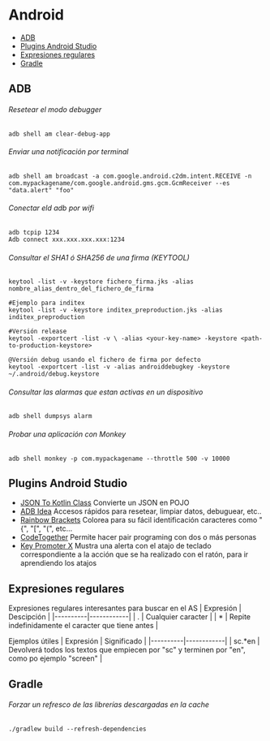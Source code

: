 
# Android

* [ADB](#adb)
* [Plugins Android Studio](#plugins)
* [Expresiones regulares](#regex)
* [Gradle](#gradle)

## <a name="adb">ADB</a>

###### Resetear el modo debugger
```console
adb shell am clear-debug-app
```

###### Enviar una notificación por terminal
```console
adb shell am broadcast -a com.google.android.c2dm.intent.RECEIVE -n com.mypackagename/com.google.android.gms.gcm.GcmReceiver --es "data.alert" "foo"

```

###### Conectar eld adb por wifi
```console
adb tcpip 1234
Adb connect xxx.xxx.xxx.xxx:1234
```

###### Consultar el SHA1 ó SHA256 de una firma (KEYTOOL)
```console
keytool -list -v -keystore fichero_firma.jks -alias nombre_alias_dentro_del_fichero_de_firma

#Ejemplo para inditex
keytool -list -v -keystore inditex_preproduction.jks -alias inditex_preproduction

#Versión release
keytool -exportcert -list -v \ -alias <your-key-name> -keystore <path-to-production-keystore>

@Versión debug usando el fichero de firma por defecto
keytool -exportcert -list -v -alias androiddebugkey -keystore ~/.android/debug.keystore
```
###### Consultar las alarmas que estan activas en un dispositivo
```console
adb shell dumpsys alarm
```

###### Probar una aplicación con Monkey
```console
adb shell monkey -p com.mypackagename --throttle 500 -v 10000
```

## <a name="plugins">Plugins Android Studio</a>
* [JSON To Kotlin Class](https://plugins.jetbrains.com/plugin/9960-json-to-kotlin-class-jsontokotlinclass-) Convierte un JSON en POJO
* [ADB Idea](https://plugins.jetbrains.com/plugin/7380-adb-idea) Accesos rápidos para resetear, limpiar datos, debuguear, etc..
* [Rainbow Brackets](https://plugins.jetbrains.com/plugin/10080-rainbow-brackets) Colorea para su fácil identificación caracteres como "{", "\[", "(", etc...
* [CodeTogether](https://plugins.jetbrains.com/plugin/14225-codetogether) Permite hacer pair programing con dos o más personas
* [Key Promoter X](https://plugins.jetbrains.com/plugin/9792-key-promoter-x) Mustra una alerta con el atajo de teclado correspondiente a la acción que se ha realizado con el ratón, para ir aprendiendo los atajos

## <a name="regex">Expresiones regulares</a>
Expresiones regulares interesantes para buscar en el AS
| Expresión | Descipción |
|----------|------------|
| . | Cualquier caracter |
| * | Repite indefinidamente el caracter que tiene antes |

Ejemplos útiles
| Expresión | Significado |
|----------|------------|
| sc.*en | Devolverá todos los textos que empiecen por "sc" y terminen por "en", como po ejemplo "screen" |

## <a name="gradle">Gradle</a>

###### Forzar un refresco de las librerías descargadas en la cache
```console
./gradlew build --refresh-dependencies
```
